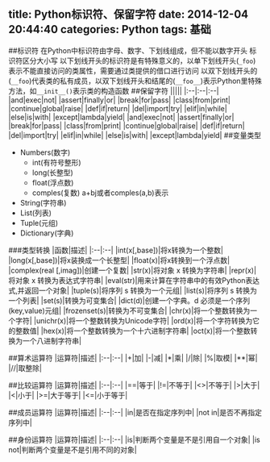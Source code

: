 title: Python标识符、保留字符
date: 2014-12-04 20:44:40
categories: Python
tags: 基础
---
<!--more-->
##标识符
在Python中标识符由字母、数字、下划线组成，但不能以数字开头
标识符区分大小写
以下划线开头的标识符是有特殊意义的，以单下划线开头(`_foo`)表示不能直接访问的类属性，需要通过类提供的借口进行访问
以双下划线开头的(`__foo`)代表类的私有成员，以双下划线开头和结尾的(`__foo__`)表示Python里特殊方法，如`__init__()`表示类的构造函数
##保留字符
|||||
|:--|:--|:--|
|and|exec|not|
|assert|finally|or|
|break|for|pass|
|class|from|print|
|continue|global|raise|
|def|if|return|
|del|import|try|
|elif|in|while|
|else|is|with|
|except|lambda|yield|
|and|exec|not|
|assert|finally|or|
|break|for|pass|
|class|from|print|
|continue|global|raise|
|def|if|return|
|del|import|try|
|elif|in|while|
|else|is|with|
|except|lambda|yield|
##变量类型
- Numbers(数字)
	+ int(有符号整形)
	+ long(长整型)
	+ float(浮点数)
	+ comples(复数) a+bj或者comples(a,b)表示
- String(字符串)
- List(列表)
- Tuple(元组)
- Dictionary(字典)

###类型转换
|函数|描述|
|:--|:--|
|int(x[,base])|将x转换为一个整数|
|long(x[,base])|将x装换成一个长整型|
|float(x)|将x转换到一个浮点数|
|complex(real [,imag])|创建一个复数|
|str(x)|将对象 x 转换为字符串|
|repr(x)|将对象 x 转换为表达式字符串|
|eval(str)|用来计算在字符串中的有效Python表达式,并返回一个对象|
|tuple(s)|将序列 s 转换为一个元组|
|list(s)|将序列 s 转换为一个列表|
|set(s)|转换为可变集合|
|dict(d)|创建一个字典。d 必须是一个序列 (key,value)元组|
|frozenset(s)|转换为不可变集合|
|chr(x)|将一个整数转换为一个字符|
|unichr(x)|将一个整数转换为Unicode字符|
|ord(x)|将一个字符转换为它的整数值|
|hex(x)|将一个整数转换为一个十六进制字符串|
|oct(x)|将一个整数转换为一个八进制字符串|

##算术运算符
|运算符|描述|
|:--|:--|
|+|加|
|-|减|
|*|乘|
|/|除|
|%|取模|
|**|幂|
|//|取整除|

##比较运算符
|运算符|描述|
|:--|:--|
|==|等于|
|!=|不等于|
|<>|不等于|
|>|大于|
|<|小于|
|>=|大于等于|
|<=|小于等于|

##成员运算符
|运算符|描述|
|:--|:--|
|in|是否在指定序列中|
|not in|是否不再指定序列中|

##身份运算符
|运算符|描述|
|:--|:--|
|is|判断两个变量是不是引用自一个对象|
|is not|判断两个变量是不是引用不同的对象|